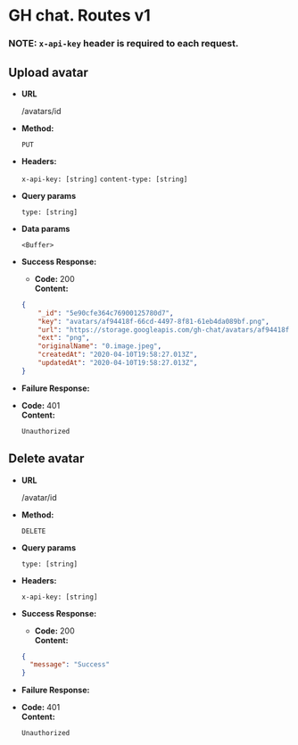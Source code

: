 # GH chat. Routes v1

### <b>NOTE:</b> `x-api-key` header is required to each request.

**Upload avatar**
----
* **URL**

    /avatars/id

* **Method:**

    `PUT`

* **Headers:**

    `x-api-key: [string]` 
    `content-type: [string]` 
       
* **Query params**

    `type: [string]` 
        
* **Data params**

    `<Buffer>`
    
*   **Success Response:**
    *   **Code:** 200 <br/>
        **Content:** 
    ```json
    {
        "_id": "5e90cfe364c76900125780d7",
        "key": "avatars/af94418f-66cd-4497-8f81-61eb4da089bf.png",
        "url": "https://storage.googleapis.com/gh-chat/avatars/af94418f-66cd-4497-8f81-61eb4da089bf.png",
        "ext": "png",
        "originalName": "0.image.jpeg",
        "createdAt": "2020-04-10T19:58:27.013Z",
        "updatedAt": "2020-04-10T19:58:27.013Z",
    }
    ```

*   **Failure Response:**
 *   **Code:** 401 <br/>
        **Content:** 
        
        `Unauthorized`

**Delete avatar**
----
* **URL**

    /avatar/id

* **Method:**

    `DELETE`

* **Query params**

    `type: [string]` 

* **Headers:**

    `x-api-key: [string]` 
    
*   **Success Response:**
    *   **Code:** 200 <br/>
        **Content:** 
    ```json
    {
      "message": "Success"
    }
    ```

*   **Failure Response:**
 *   **Code:** 401 <br/>
        **Content:** 
        
        `Unauthorized`
